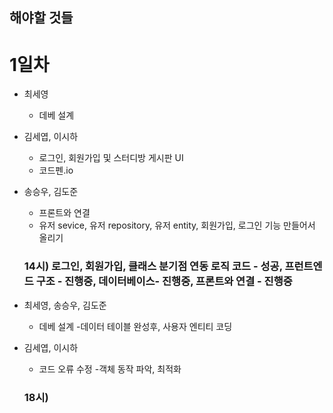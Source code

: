 ## 해야할 것들

# 1일차

- 최세영
    - 데베 설계
- 김세엽, 이시하
    - 로그인, 회원가입 및 스터디방 게시판 UI
    - 코드펜.io
- 송승우, 김도준
    - 프론트와 연결
    - 유저 sevice, 유저 repository, 유저 entity, 회원가입, 로그인 기능 만들어서 올리기
 
  ### 14시) 로그인, 회원가입, 클래스 분기점 연동 로직 코드 - 성공, 프런트엔드 구조 - 진행중, 데이터베이스- 진행중, 프론트와 연결 - 진행중

- 최세영, 송승우, 김도준
    - 데베 설계
        -데이터 테이블 완성후, 사용자 엔티티 코딩
- 김세엽, 이시하
    - 코드 오류 수정
        -객체 동작 파악, 최적화

   ### 18시) 
